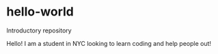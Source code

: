 # hello-world
Introductory repository


Hello! I am a student in NYC looking to learn coding and help people out!
